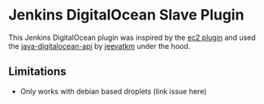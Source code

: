 Jenkins DigitalOcean Slave Plugin
=================================

This Jenkins DigitalOcean plugin was inspired by the [ec2 plugin](https://github.com/jenkinsci/ec2-plugin) and used the [java-digitalocean-api](https://github.com/jeevatkm/digitalocean-api-java) by [jeevatkm](https://github.com/jeevatkm) under the hood.

## Limitations

- Only works with debian based droplets (link issue here)
